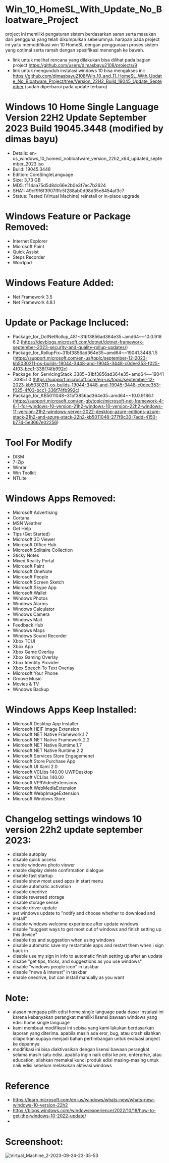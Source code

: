 # Win_10_HomeSL_With_Update_No_Bloatware_Project

project ini memiliki pengaturan sistem berdasarkan saran serta masukan dari pengguna yang telah dikumpulkan sebelumnya. harapan pada project ini yaitu memodifikasi win 10 HomeSL dengan penggunaan proses sistem yang optimal serta ramah dengan spesifikasi menengah ke bawah.

- link untuk melihat rencana yang dilakukan bisa dilihat pada bagian project https://github.com/users/dimasbayu2108/projects/9
- link untuk mengunduh instalasi windows 10 bisa mengakses ini: https://github.com/dimasbayu2108/Win_10_and_11_HomeSL_With_Update_No_Bloatware_Project/tree/Version_22H2_Build_19045_Update_September (sudah diperbarui pada update terbaru)

# Windows 10 Home Single Language Version 22H2 Update September 2023 Build 19045.3448 (modified by dimas bayu)

- Details: en-us_windows_10_homesl_nobloatware_version_22h2_x64_updated_september_2023.iso
- Build: 19045.3448
- Edition: CoreSingleLanguage
- Size: 3,73 GB
- MD5: f114aa75d5d8dc66e2b0e3f7ec7b2624
- SHA1: 49cf9f6f3907fffc5f288ab0d98d35e8454af3c7
- Status: Tested (Virtual Machine) reinstall or in-place upgrade

# Windows Feature or Package Removed:
- Internet Explorer
- Microsoft Paint
- Quick Assist
- Steps Recorder
- Wordpad

# Windows Feature Added:
- Net Framework 3.5
- Net Framework 4.8.1

# Update or Package Incluced:
- Package_for_DotNetRollup_481~31bf3856ad364e35~amd64~~10.0.9186.2 (https://devblogs.microsoft.com/dotnet/dotnet-framework-september-2023-security-and-quality-rollup-updates/)
- Package_for_RollupFix~31bf3856ad364e35~amd64~~19041.3448.1.5 (https://support.microsoft.com/en-us/topic/september-12-2023-kb5030211-os-builds-19044-3448-and-19045-3448-c0dee353-f025-4f03-bcc1-336f74fb992c)
- Package_for_ServicingStack_3385~31bf3856ad364e35~amd64~~19041.3385.1.0 (https://support.microsoft.com/en-us/topic/september-12-2023-kb5030211-os-builds-19044-3448-and-19045-3448-c0dee353-f025-4f03-bcc1-336f74fb992c)
- Package_for_KB5011048~31bf3856ad364e35~amd64~~10.0.9186.1 (https://support.microsoft.com/en-gb/topic/microsoft-net-framework-4-8-1-for-windows-10-version-21h2-windows-10-version-22h2-windows-11-version-21h2-windows-server-2022-desktop-azure-editions-azure-stack-21h2-and-azure-stack-22h2-kb5011048-277f9c30-7add-4150-b774-5e3667e02256)

# Tool For Modify
- DISM
- 7-Zip
- Winrar
- Win Toolkit
- NTLite

# Windows Apps Removed:
- Microsoft Advertising
- Cortana
- MSN Weather
- Get Help
- Tips (Get Started)
- Microsoft 3D Viewer
- Microsoft Office Hub
- Microsoft Solitaire Collection
- Sticky Notes
- Mixed Reality Portal
- Microsoft Paint
- Microsoft OneNote
- Microsoft People
- Microsoft Screen Sketch
- Microsoft Skype App
- Microsoft Wallet
- Windows Photos
- Windows Alarms
- Windows Calculator
- Windows Camera
- Windows Mail
- Feedback Hub
- Windows Maps
- Windows Sound Recorder
- Xbox TCUI
- Xbox App
- Xbox Game Overlay
- Xbox Gaming Overlay
- Xbox Identity Provider
- Xbox Speech To Text Overlay
- Microsoft Your Phone
- Groove Music
- Movies & TV
- Windows Backup

# Windows Apps Keep Installed:
- Microsoft Desktop App Installer
- Microsoft HEIF Image Extension
- Microsoft NET Native Framework.1.7
- Microsoft NET Native Framework.2.2
- Microsoft NET Native Runtime.1.7
- Microsoft NET Native Runtime.2.2
- Microsoft Services Store Engagemenet
- Microsoft Store Purchase App
- Microsoft UI Xaml 2.0
- Microsoft VCLibs 140.00 UWPDesktop
- Microsoft VCLibs 140.00
- Microsoft VP9VideoExtensions
- Microsoft WebMediaExtension
- Microsoft WebpImageExtension
- Microsoft Windows Store

# Changelog settings windows 10 version 22h2 update september 2023:
- disable autoplay
- disable quick access
- enable windows photo viewer
- enable display delete confirmation dialogue
- disable fast startup
- disable show most used apps in start menu
- disable automatic activation
- disable onedrive
- disable reversed storage
- disable storage sense
- disable driver update
- set windows update to "notify and choose whether to download and install"
- disable windows welcome experience after update windows
- disable "suggest ways to get most out of windows and finish setting up this device"
- disable tips and suggestion when using windows
- disable automatic save my restartable apps and restart them when i sign back in
- disable use my sign in info to automatic finish setting up after an update
- disabe "get tips, tricks, and suggestions as you use windows"
- disable "windows people icon" in taskbar
- disable "news & interest" in taskbar
- enable onedrive, but can install manually as you want

# Note:
- alasan mengapa pilih edisi home single language pada dasar instalasi ini karena kebanyakan perangkat memiliki lisensi bawaan windows yang edisi home single language
- kami membuat modifikasi ini sebisa yang kami lakukan berdasarkan laporan yang diterima. apabila masih ada eror, bug, atau crash silahkan dilaporkan supaya menjadi bahan pertimbangan untuk evaluasi project ke depannya
- modifikasi ini bisa diaktivasikan dengan lisensi bawaan perangkat selama masih satu edisi. apabila ingin naik edisi ke pro, enterprise, atau education, silahkan memakai kunci produk edisi masing-masing untuk naik edisi sebelum melakukan aktivasi windows


# Reference
- https://learn.microsoft.com/en-us/windows/whats-new/whats-new-windows-10-version-22h2
- https://blogs.windows.com/windowsexperience/2022/10/18/how-to-get-the-windows-10-2022-update/
-

# Screenshoot:
![Virtual_Machine_2-2023-09-24-23-35-53](https://github.com/dimasbayu2108/Win_10_and_11_HomeSL_With_Update_No_Bloatware_Project/assets/48012187/08a7fa15-9ae9-44cd-a60c-395f9b71eb1a)






